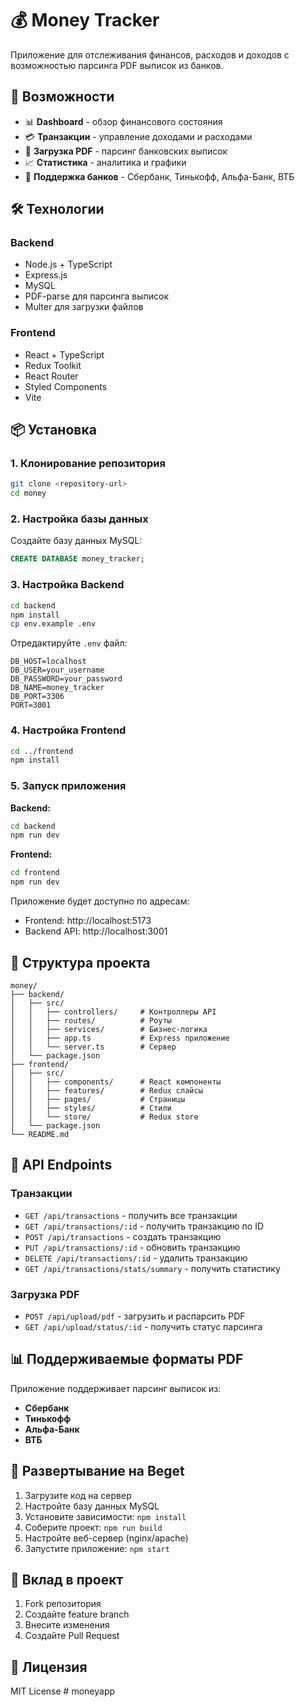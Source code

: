 # 💰 Money Tracker

Приложение для отслеживания финансов, расходов и доходов с возможностью парсинга PDF выписок из банков.

## 🚀 Возможности

- 📊 **Dashboard** - обзор финансового состояния
- 💳 **Транзакции** - управление доходами и расходами
- 📁 **Загрузка PDF** - парсинг банковских выписок
- 📈 **Статистика** - аналитика и графики
- 🏦 **Поддержка банков** - Сбербанк, Тинькофф, Альфа-Банк, ВТБ

## 🛠 Технологии

### Backend
- Node.js + TypeScript
- Express.js
- MySQL
- PDF-parse для парсинга выписок
- Multer для загрузки файлов

### Frontend
- React + TypeScript
- Redux Toolkit
- React Router
- Styled Components
- Vite

## 📦 Установка

### 1. Клонирование репозитория
```bash
git clone <repository-url>
cd money
```

### 2. Настройка базы данных
Создайте базу данных MySQL:
```sql
CREATE DATABASE money_tracker;
```

### 3. Настройка Backend
```bash
cd backend
npm install
cp env.example .env
```

Отредактируйте `.env` файл:
```env
DB_HOST=localhost
DB_USER=your_username
DB_PASSWORD=your_password
DB_NAME=money_tracker
DB_PORT=3306
PORT=3001
```

### 4. Настройка Frontend
```bash
cd ../frontend
npm install
```

### 5. Запуск приложения

**Backend:**
```bash
cd backend
npm run dev
```

**Frontend:**
```bash
cd frontend
npm run dev
```

Приложение будет доступно по адресам:
- Frontend: http://localhost:5173
- Backend API: http://localhost:3001

## 📁 Структура проекта

```
money/
├── backend/
│   ├── src/
│   │   ├── controllers/     # Контроллеры API
│   │   ├── routes/          # Роуты
│   │   ├── services/        # Бизнес-логика
│   │   ├── app.ts           # Express приложение
│   │   └── server.ts        # Сервер
│   └── package.json
├── frontend/
│   ├── src/
│   │   ├── components/      # React компоненты
│   │   ├── features/        # Redux слайсы
│   │   ├── pages/           # Страницы
│   │   ├── styles/          # Стили
│   │   └── store/           # Redux store
│   └── package.json
└── README.md
```

## 🔧 API Endpoints

### Транзакции
- `GET /api/transactions` - получить все транзакции
- `GET /api/transactions/:id` - получить транзакцию по ID
- `POST /api/transactions` - создать транзакцию
- `PUT /api/transactions/:id` - обновить транзакцию
- `DELETE /api/transactions/:id` - удалить транзакцию
- `GET /api/transactions/stats/summary` - получить статистику

### Загрузка PDF
- `POST /api/upload/pdf` - загрузить и распарсить PDF
- `GET /api/upload/status/:id` - получить статус парсинга

## 📊 Поддерживаемые форматы PDF

Приложение поддерживает парсинг выписок из:
- **Сбербанк**
- **Тинькофф**
- **Альфа-Банк**
- **ВТБ**

## 🚀 Развертывание на Beget

1. Загрузите код на сервер
2. Настройте базу данных MySQL
3. Установите зависимости: `npm install`
4. Соберите проект: `npm run build`
5. Настройте веб-сервер (nginx/apache)
6. Запустите приложение: `npm start`

## 🤝 Вклад в проект

1. Fork репозитория
2. Создайте feature branch
3. Внесите изменения
4. Создайте Pull Request

## 📄 Лицензия

MIT License #   m o n e y a p p  
 